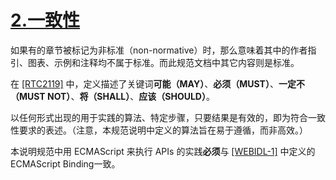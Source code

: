 # [2.一致性](http://w3c.github.io/webrtc-pc/#conformance)

如果有的章节被标记为非标准（non-normative）时，那么意味着其中的作者指引、图表、示例和注释均不属于标准。而此规范文档中其它内容则是标准。

在 [[RTC2119]](http://w3c.github.io/webrtc-pc/#bib-RFC2119) 中，定义描述了关键词**可能（MAY）**、**必须（MUST）**、**一定不（MUST NOT）**、**将（SHALL）**、**应该（SHOULD）**。

以任何形式出现的用于实践的算法、特定步骤，只要结果是有效的，即为符合一致性要求的表述。（注意，本规范说明中定义的算法旨在易于遵循，而非高效。）

本说明规范中用 ECMAScript 来执行 APIs 的实践**必须**与 [[WEBIDL-1]](http://w3c.github.io/webrtc-pc/#bib-WEBIDL-1) 中定义的 ECMAScript Binding一致。
